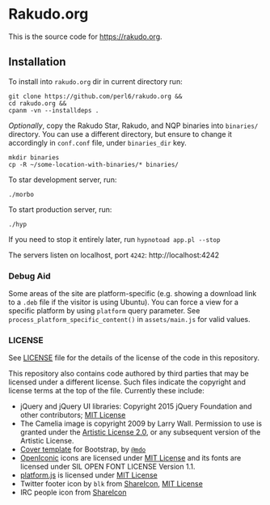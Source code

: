 # Rakudo.org

This is the source code for <https://rakudo.org>.

## Installation

To install into `rakudo.org` dir in current directory run:

    git clone https://github.com/perl6/rakudo.org &&
    cd rakudo.org &&
    cpanm -vn --installdeps .

*Optionally*, copy the Rakudo Star, Rakudo, and NQP binaries into `binaries/`
directory. You can use a different directory, but ensure to change it
accordingly in `conf.conf` file, under `binaries_dir` key.

    mkdir binaries
    cp -R ~/some-location-with-binaries/* binaries/

To star development server, run:

    ./morbo

To start production server, run:

    ./hyp

If you need to stop it entirely later, run `hypnotoad app.pl --stop`

The servers listen on localhost, port `4242`: http://localhost:4242

### Debug Aid

Some areas of the site are platform-specific (e.g. showing a download
link to a `.deb` file if the visitor is using Ubuntu). You can force a view
for a specific platform by using `platform` query parameter. See
`process_platform_specific_content()` in `assets/main.js` for valid values.

### LICENSE

See [LICENSE](LICENSE) file for the details of the license of the code in this repository.

This repository also contains code authored by third parties that may be licensed under a different license. Such
files indicate the copyright and license terms at the top of the file. Currently these include:

* jQuery and jQuery UI libraries: Copyright 2015 jQuery Foundation and other contributors; [MIT License](http://creativecommons.org/licenses/MIT)
* The Camelia image is copyright 2009 by Larry Wall. Permission to use is granted under the [Artistic License 2.0](License), or any subsequent version
of the Artistic License.
* [Cover template](http://getbootstrap.com/docs/4.0/examples/cover/)
    for Bootstrap, by [`@mdo`](https://twitter.com/mdo)
* [OpenIconic](https://useiconic.com/open/) icons are licensed under
    [MIT License](http://creativecommons.org/licenses/MIT) and its fonts
    are licensed under SIL OPEN FONT LICENSE Version 1.1.
* [platform.js](https://github.com/bestiejs/platform.js) is licensed under
    [MIT License](http://creativecommons.org/licenses/MIT)
* Twitter footer icon by `blk` from
    [ShareIcon](https://www.shareicon.net/twitter-93943),
    [MIT License](http://creativecommons.org/licenses/MIT)
* IRC people icon
    from [ShareIcon](https://www.shareicon.net/people-queue-crowd-line-stick-man-722560)